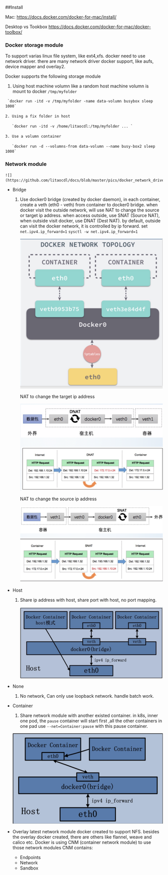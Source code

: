 
##Install

Mac: 
https://docs.docker.com/docker-for-mac/install/

Desktop vs Tookbox
https://docs.docker.com/docker-for-mac/docker-toolbox/

### Docker storage module

   To support varias linux file system, like ext4,xfs. docker need to use network driver. there are many network driver docker 
   support, like aufs, device mapper and overlay2. 
   
   Docker supports the following storage module
   1. Using host machine volumn 
      like a random host machine volumn is mount to docker `/tmp/myfolder`
      
     `docker run -itd -v /tmp/myfolder -name data-volumn busybox sleep 1000`
    
    2. Using a fix folder in host
     
       `docker run -itd -v /home/litaocdl:/tmp/myfolder ... `
       
    3. Use a volumn container
    
       `docker run -d --volumns-from data-volumn --name busy-box2 sleep 1000`
       
    
### Network module 


    ![](https://github.com/litaocdl/docs/blob/master/pics/docker_network_driver.png)
     

* Bridge
  1. Use docker0 bridge (created by docker daemon), in each container, create a veth (eth0 - veth) from container to docker0 bridge. 
     when docker visit the outside network, will use NAT to change the source or target ip address. when access outside, use SNAT (Source NAT), when outside visit docker, use DNAT (Dest NAT).  by default, outside can visit the docker network, it is controlled by ip forward. set `net.ipv4.ip_forward=1`
      `sysctl -w net.ipv4.ip_forward=1`
      
      ![](https://github.com/litaocdl/docs/blob/master/pics/docker_net_bridge1.png)
      
      NAT to change the target ip address 
      
      ![](https://github.com/litaocdl/docs/blob/master/pics/iptables_dnat.png)
      
      NAT to change the source ip address
      
      ![](https://github.com/litaocdl/docs/blob/master/pics/iptables_snat.png)
  
* Host
  1. Share ip address with host, share port with host, no port mapping. 

      ![](https://github.com/litaocdl/docs/blob/master/pics/docker_net_host.png)
      
* None
  1. No network, Can only use loopback network. handle batch work.
  
* Container
  1. Share network module with another existed container. in k8s, inner one pod, the `pause` container will start first
  ,all the other containers in one pad use `--net=Container:pause` with this pause container. 
  
    ![](https://github.com/litaocdl/docs/blob/master/pics/docker_net_container.png)
    
* Overlay
  latest network module docker created to support NFS. besides the overlay docker created, there are others like flannel, weave and calico etc. 
  Docker is using CNM (container network module) to use those network modules 
  CNM contains:
     * Endpoints
     * Network
     * Sandbox
